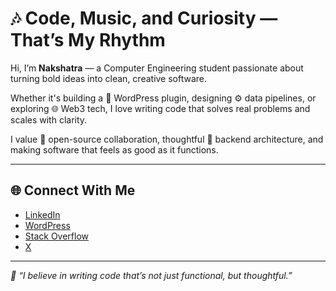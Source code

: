 # 🎶 Code, Music, and Curiosity — That’s My Rhythm

Hi, I’m **Nakshatra** — a Computer Engineering student passionate about turning bold ideas into clean, creative software.

Whether it's building a 🧩 WordPress plugin, designing ⚙️ data pipelines, or exploring 🌐 Web3 tech, I love writing code that solves real problems and scales with clarity.

I value 🤝 open-source collaboration, thoughtful 🧠 backend architecture, and making software that feels as good as it functions.

---

## 🌐 Connect With Me

- [LinkedIn](https://linkedin.com/in/nakshatra-deshmukh)
- [WordPress](https://profiles.wordpress.org/nakshatradeshmukh/)
- [Stack Overflow](https://stackoverflow.com/users/31124708/nakshatra-deshmukh)
- [X](https://x.com/nakshatraa__)

---

_💬 “I believe in writing code that’s not just functional, but thoughtful.”_
